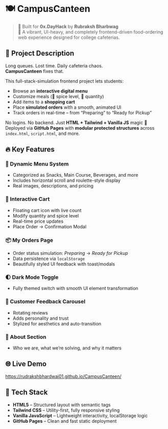 # 🍽️ CampusCanteen

> 🚀 Built for **0x.DayHack** by **Rubraksh Bharbwag**  
> 🎯 A vibrant, UI-heavy, and completely frontend-driven food-ordering web experience designed for college cafeterias.

## 📢 Project Description

Long queues. Lost time. Daily cafeteria chaos.  
**CampusCanteen** fixes that.

This full-stack-simulation frontend project lets students:
- Browse an **interactive digital menu**
- Customize meals (🍝 spice level, 🧮 quantity)
- Add items to a **shopping cart**
- Place **simulated orders** with a smooth, animated UI
- Track orders in real-time – from “Preparing” to “Ready for Pickup”

No logins. No backend. Just **HTML + Tailwind + Vanilla JS** magic 💫  
Deployed via **GitHub Pages** with **modular protected structures** across `index.html`, `script.html`, and more.

## 🔥 Key Features

### 🍔 Dynamic Menu System
- Categorized as Snacks, Main Course, Beverages, and more
- Includes horizontal scroll and roulette-style display
- Real images, descriptions, and pricing

### 🛒 Interactive Cart
- Floating cart icon with live count
- Modify quantity and spice level
- Real-time price updates
- Place Order → Confirmation Modal

### 📦 My Orders Page
- Order status simulation: *Preparing* → *Ready for Pickup*
- Data persistence via `localStorage`
- Beautifully styled UI feedback with toast/modals

### 🌓 Dark Mode Toggle
- Fully themed switch with smooth UI element transformation

### 💬 Customer Feedback Carousel
- Rotating reviews
- Adds personality and trust
- Stylized for aesthetics and auto-transition

### 🧭 About Section
- Who we are, what we’re solving, and why it matters

## 🌐 Live Demo
  
https://rudrakshbhardwaj01.github.io/CampusCanteen/

## 🧠 Tech Stack

- **HTML5** – Structured layout with semantic tags
- **Tailwind CSS** – Utility-first, fully responsive styling
- **Vanilla JavaScript** – Lightweight interactivity, localStorage logic
- **GitHub Pages** – Clean and fast static deployment


